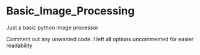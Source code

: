 # Basic_Image_Processing
Just a basic python image processor

Comment out any unwanted code. I left all options uncommented for easier readability

